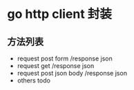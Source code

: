 # go http client 封装


## 方法列表
* request post form /response json
* request get /response json
* request post json body /response json
* others todo
